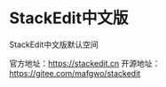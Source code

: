 # StackEdit中文版
StackEdit中文版默认空间

官方地址：https://stackedit.cn
开源地址：https://gitee.com/mafgwo/stackedit
<!--stackedit_data:
eyJoaXN0b3J5IjpbLTUzNjgyMzU3NSw0NTYwNTE1ODBdfQ==
-->